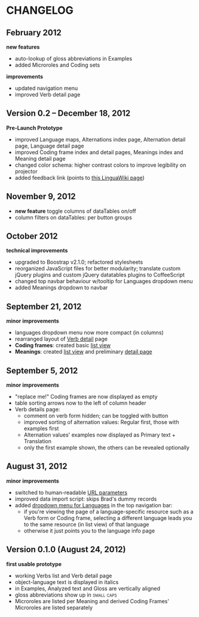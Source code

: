 # CHANGELOG

## February 2012
**new features**
- auto-lookup of gloss abbreviations in Examples
- added Microroles and Coding sets

**improvements**
- updated navigation menu
- improved Verb detail page

## Version 0.2 – December 18, 2012
**Pre-Launch Prototype**
- improved Language maps, Alternations index page, Alternation detail page, Language detail page
- improved Coding frame index and detail pages, Meanings index and Meaning detail page
- changed color schema: higher contrast colors to improve legibility on projector
- added feedback link (points to [this LinguaWiki page](http://lingweb.eva.mpg.de/linguawiki/index.php/ValPaL_Preview))

## November 9, 2012
- **new feature** toggle columns of dataTables on/off
- column filters on dataTables: per button groups

## October 2012
**technical improvements**
- upgraded to Boostrap v2.1.0; refactored stylesheets
- reorganized JavaScript files for better modularity; translate custom jQuery plugins and custom jQuery datatables plugins to CoffeeScript
- changed top navbar behaviour w/tooltip for Languages dropdown menu
- added Meanings dropdown to navbar

## September 21, 2012
**minor improvements**
- languages dropdown menu now more compact (in columns)
- rearranged layout of [Verb detail](http://192.168.4.58:3000/languages/hoocak/verbs/4522363293-hiroji) page
- **Coding frames**: created basic [list view](http://192.168.4.58:3000/languages/even/coding_frames)
- **Meanings**: created [list view](http://192.168.4.58:3000/meanings/)
  and preliminary [detail page](http://192.168.4.58:3000/meanings/talk)

## September 5, 2012
**minor improvements**
- "replace me!" Coding frames are now displayed as empty
- table sorting arrows now to the left of column header
- Verb details page:
  - comment on verb form hidden; can be toggled with button
  - improved sorting of alternation values: Regular first, those with examples first
  - Alternation values' examples now displayed as Primary text + Translation
  - only the first example shown, the others can be revealed optionally

## August 31, 2012
**minor improvements**
- switched to human-readable [URL parameters](https://github.com/fanaugen/valency/issues/1)
- improved data import script: skips Brad's dummy records
- added [dropdown menu for Languages](https://github.com/fanaugen/valency/wiki/Nav-bar:-language-specific-info) in the top navigation bar:
  - if you're viewing the page of a language-specific resource such as a Verb form or Coding frame,
    selecting a different language leads you to the same resource (in list view) of that language
  - otherwise it just points you to the language info page

## Version 0.1.0 (August 24, 2012)
**first usable prototype**
- working Verbs list and Verb detail page
- object-language text is displayed in italics
- in Examples, Analyzed text and Gloss are vertically aligned
- gloss abbreviations show up in <span style="font-variant:small-caps">small caps</span>
- Microroles are listed per Meaning and derived Coding Frames' Microroles are listed separately 
